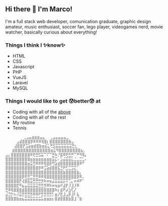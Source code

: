 ## Hi there 👋 I'm Marco!
I'm a full stack web developer, comunication graduate, graphic design amateur, music enthusiast, soccer fan, lego player, videogames nerd, movie watcher, basically curious about everything!

### Things I think I ✨know✨
- HTML
- CSS
- Javascript
- PHP
- VueJS
- Laravel
- MySQL

### Things I would like to get 😰better😰 at
- Coding with all of the [above](#things-i-think-i-know)
- Coding with all of the rest
- My routine
- Tennis

```
        ⢀⣠⣤⣶⣶⣶⣤⣄  ⢀⣠⣤⣤⣤⣤⣀
     ⣠⣾⣿⣿⣿⡿⠿⠿⠿⢿⣿⡆⣿⣿⣿⣿⣿⣿⣿⣷⣄
    ⣼⣿⣿⡟⣩⣵⣶⣾⣿⣷⣶⣮⣅⢛⣫⣭⣭⣭⣭⣭⣭⣛⣂
   ⣾⣿⣿⣿⣿⣿⣿⣿⣿⣿⣿⣿⣿⣿⣶⣭⠻⣿⣿⣿⣿⣿⣿⣿⣿⣦⡀
⣠⡄⣿⣿⣿⣿⣿⣿⣿⠿⢟⣛⣫⣭⠉⠍⠉⣛⠷⡘⣿⠿⢟⣛⡛⠉⠛⠻⢿⡄
⣿⣿⣿⣿⣿⣿⣿⣿⣿⣶⣶⣶⣶⣶⣶⣶⣶⣭⣍⠄⣡⣬⣭⣭⣅⣈⣀⣉⣁⠄
⣿⣿⣿⣿⣿⣿⣿⣿⣶⣭⣛⠿⠿⠿⢿⣿⡿⢛⣵⣾⣿⣿⣿⣿⣿⣿⣿⠿⠋
⣿⣿⣿⣿⣿⣿⣿⣿⣿⣿⣿⣿⡿⠿⣩⣵⣾⣿⣿⣯⣙⠟⣋⣉⣩⣍⠁
⣿⣿⣿⣿⣿⣿⣿⣿⣿⣿⣿⣿⣿⣿⣿⣿⣿⣿⣿⣿⣿⣷⣿⣿⣿⣿⣷⡄
⣿⣿⣿⣿⣿⣿⡿⢟⣛⣉⣛⣛⠿⠿⢿⣿⣿⣿⣿⣿⣿⣿⣿⣿⣿⣿⡿⠿.
⣿⣿⣿⣿⣿⡟⢼⣿⣯⣭⣛⣛⣛⡻⠷⠶⢶⣬⣭⣭⣭⡭⠭⢉⡄⠶⠾⠟⠁
⣿⣿⣿⣿⣟⠻⣦⣤⣭⣭⣭⣭⣛⣛⡻⠿⠷⠶⢶⣶⠞⣼⡟⡸⣸⡸⠿
⣛⠿⢿⣿⣿⣿⣾⣿⣿⣿⣿⣿⣿⣿⣿⣿⣿⣿⠷⡆⣾⠟⡴⣱⢏⡜
⣬⣙⡓⠦⠬⣭⣛⣛⣛⡻⠿⠿⠟⣛⣛⣛⣛⡃⣶⡜⣟⣸⣠⡿⣸⠇⣧
⣿⣿⣿⣿⣷⣶⣦⣭⣭⣭⣭⣭⣭⣥⣶⣶⣶⡆⣿⣾⣿⣿⣿⣷⣿⣸⠈⣷
```


<!--
**MarcoSandri/MarcoSandri** is a ✨ _special_ ✨ repository because its `README.md` (this file) appears on your GitHub profile.

Here are some ideas to get you started:

- 🔭 I’m currently working on ...
- 🌱 I’m currently learning ...
- 👯 I’m looking to collaborate on ...
- 🤔 I’m looking for help with ...
- 💬 Ask me about ...
- 📫 How to reach me: ...
- 😄 Pronouns: ...
- ⚡ Fun fact: ...
-->
